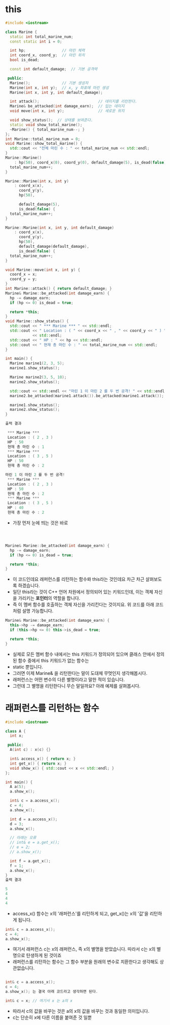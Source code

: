 # this

```C++
#include <iostream>

class Marine {
  static int total_marine_num;
  const static int i = 0;

  int hp;                // 마린 체력
  int coord_x, coord_y;  // 마린 위치
  bool is_dead;

  const int default_damage;  // 기본 공격력

 public:
  Marine();              // 기본 생성자
  Marine(int x, int y);  // x, y 좌표에 마린 생성
  Marine(int x, int y, int default_damage);

  int attack();                          // 데미지를 리턴한다.
  Marine& be_attacked(int damage_earn);  // 입는 데미지
  void move(int x, int y);               // 새로운 위치

  void show_status();  // 상태를 보여준다.
  static void show_total_marine();
  ~Marine() { total_marine_num--; }
};
int Marine::total_marine_num = 0;
void Marine::show_total_marine() {
  std::cout << "전체 마린 수 : " << total_marine_num << std::endl;
}
Marine::Marine()
    : hp(50), coord_x(0), coord_y(0), default_damage(5), is_dead(false) {
  total_marine_num++;
}

Marine::Marine(int x, int y)
    : coord_x(x),
      coord_y(y),
      hp(50),

      default_damage(5),
      is_dead(false) {
  total_marine_num++;
}

Marine::Marine(int x, int y, int default_damage)
    : coord_x(x),
      coord_y(y),
      hp(50),
      default_damage(default_damage),
      is_dead(false) {
  total_marine_num++;
}

void Marine::move(int x, int y) {
  coord_x = x;
  coord_y = y;
}
int Marine::attack() { return default_damage; }
Marine& Marine::be_attacked(int damage_earn) {
  hp -= damage_earn;
  if (hp <= 0) is_dead = true;

  return *this;
}
void Marine::show_status() {
  std::cout << " *** Marine *** " << std::endl;
  std::cout << " Location : ( " << coord_x << " , " << coord_y << " ) "
            << std::endl;
  std::cout << " HP : " << hp << std::endl;
  std::cout << " 현재 총 마린 수 : " << total_marine_num << std::endl;
}

int main() {
  Marine marine1(2, 3, 5);
  marine1.show_status();

  Marine marine2(3, 5, 10);
  marine2.show_status();

  std::cout << std::endl << "마린 1 이 마린 2 를 두 번 공격! " << std::endl;
  marine2.be_attacked(marine1.attack()).be_attacked(marine1.attack());

  marine1.show_status();
  marine2.show_status();
}

출력 결과

 *** Marine *** 
 Location : ( 2 , 3 ) 
 HP : 50
 현재 총 마린 수 : 1
 *** Marine *** 
 Location : ( 3 , 5 ) 
 HP : 50
 현재 총 마린 수 : 2

마린 1 이 마린 2 를 두 번 공격! 
 *** Marine *** 
 Location : ( 2 , 3 ) 
 HP : 50
 현재 총 마린 수 : 2
 *** Marine *** 
 Location : ( 3 , 5 ) 
 HP : 40
 현재 총 마린 수 : 2

```
  * 가장 먼저 눈에 띄는 것은 바로

```C++



Marine& Marine::be_attacked(int damage_earn) {
  hp -= damage_earn;
  if (hp <= 0) is_dead = true;

  return *this;
}


```

  * 이 코드인데요 래퍼런스를 리턴하는 함수롸 this라는 것인데요 차근 차근 살펴보도록 하겠습니다.
  * 일단 this라는 것이 C++ 언어 차원에서 정의되어 있는 키워드인데, 이는 객체 자신을 가리키는 **포인터**의 역할을 합니다.
  * 즉 이 멤버 함수를 호출하는 객체 자신을 가리킨다는 것이지요. 위 코드를 아래 코드 처럼 설명 가능합니다.

```C++
Marine& Marine::be_attacked(int damage_earn) {
  this->hp -= damage_earn;
  if (this->hp <= 0) this->is_dead = true;

  return *this;
}
```
  * 실제로 모든 멤버 함수 내에서는 this 키워드가 정의되어 있으며 클래스 안에서 정의된 함수 중에서 this 키워드가 없는 함수는
  * static 뿐입니다.
  * 그러면 이제 Marine& 을 리턴한다는 말이 도대체 무멋인지 생각해봅시다.
  * 래퍼런스는 어떤 변수의 다른 별명이라고 말한 적이 있습니다.
  * 그런데 그 별명을 리턴한다니 무슨 말일까요? 아래 예제를 살펴봅시다.


# 래퍼런스를 리턴하는 함수
```C++
#include <iostream>

class A {
  int x;

 public:
  A(int c) : x(c) {}

  int& access_x() { return x; }
  int get_x() { return x; }
  void show_x() { std::cout << x << std::endl; }
};

int main() {
  A a(5);
  a.show_x();

  int& c = a.access_x();
  c = 4;
  a.show_x();

  int d = a.access_x();
  d = 3;
  a.show_x();

  // 아래는 오류
  // int& e = a.get_x();
  // e = 2;
  // a.show_x();

  int f = a.get_x();
  f = 1;
  a.show_x();
}
출력 결과

5
4
4
4


```
  * access_x() 함수는 x의 '래퍼런스'를 리턴하게 되고, get_x()는 x의 '값'을 리턴하게 됩니다.

```C++
int& c = a.access_x();
c = 4;
a.show_x();
```
  * 여기서 래퍼런스 c는 x의 래퍼런스, 즉 x의 별명을 받았습니다. 따라서 c는 x의 별명으로 탄생하게 된 것이죠
  * 래퍼런스를 리턴하는 함수는 그 함수 부분을 원래의 변수로 치환한다고 생각해도 상관없습니다.

```C++

int& c = a.access_x();
c = 4;
a.show_x(); 는 결국 아래 코드라고 생각하면 된다.

int& c = x; // 여기서 x 는 a의 x
```
  * 따라서 c의 값을 바꾸는 것은 a의 x의 값을 바꾸는 것과 동일한 의미입니다.
  * c는 단순히 x에 다른 이름을 붙여준 것 일뿐

